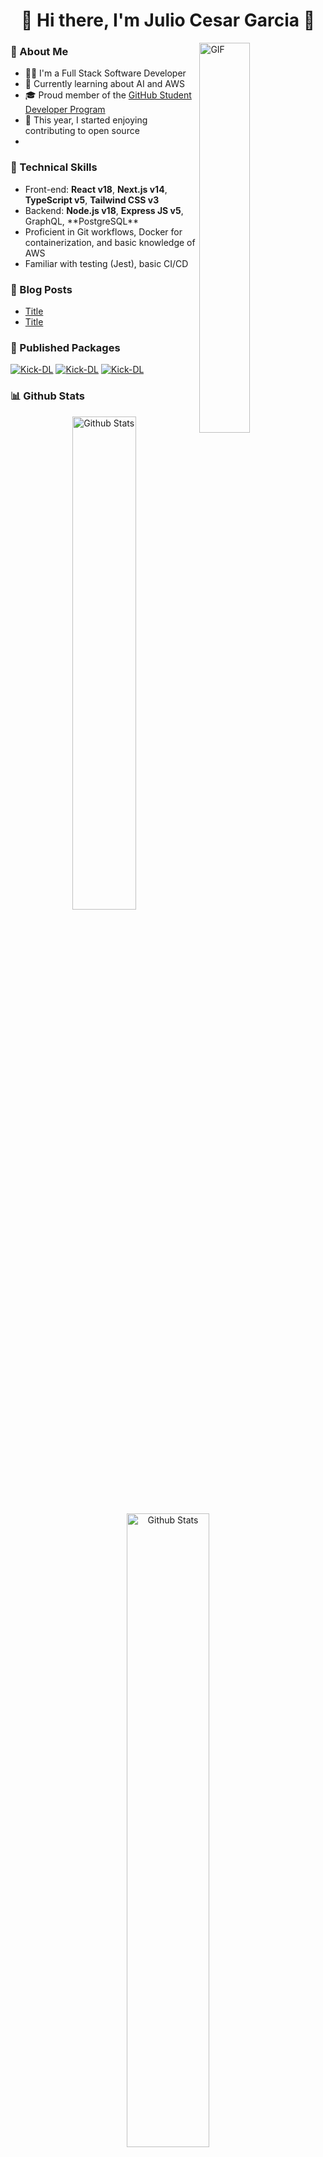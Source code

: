 <div align="center">
    <h1>👋 Hi there, I'm Julio Cesar Garcia 🤠</h1>
</div>

<img align="right" height="auto" width="40%" alt="GIF" src="https://media.giphy.com/media/vWst8QUOKAot6MHEZe/giphy.gif"/>

<h3>💖 About Me</h3>

<ul>
    <li>👨‍💻 I'm a Full Stack Software Developer</li>
    <li>🌱 Currently learning about AI and AWS</li>
    <li>🎓 Proud member of the <a target="_blank" href="https://education.github.com/pack">GitHub Student Developer Program</a></li>
    <li>🎨 This year, I started enjoying contributing to open source</li>
    <li></li>
</ul>

<h3>🌟 Technical Skills</h3>

<ul>
    <li>Front-end: <b>React v18</b>, <b>Next.js v14</b>, <b>TypeScript v5</b>, <b>Tailwind CSS v3</b></li>
    <li>Backend: <b>Node.js v18</b>, <b>Express JS v5</b>,  GraphQL,  **PostgreSQL** </li>
    <li> Proficient in Git workflows, Docker for containerization, and basic knowledge of AWS </li>
    <li>Familiar with testing (Jest),  basic CI/CD</li>
</ul>

<h3>📝 Blog Posts</h3>

- [Title](https://)
- [Title](https://)

<h3>🚀 Published Packages</h3>

[![Kick-DL](https://img.shields.io/badge/Npm:_Kick--DL-500_downloads-44AF1F?style=for-the-badge&logo=npm&logoColor=white&labelColor=black)](https://www.npmjs.com/package/kick-dl)
[![Kick-DL](https://img.shields.io/badge/Npm:_Crypi-300_Downloads-12ACF3?style=for-the-badge&logo=npm&logoColor=white&labelColor=black)](https://www.npmjs.com/package/crypi)
[![Kick-DL](https://img.shields.io/badge/Npm:_Twitch--Rank-530_Downloads-8862cf?style=for-the-badge&logo=npm&logoColor=white&labelColor=black)](https://www.npmjs.com/package/twitch-rank)

<h3>📊 Github Stats</h3>

<div align="center" width="100%">
    <img width="45%" src="https://github-readme-stats.vercel.app/api/top-langs?username=juliogarciape&show_icons=true&locale=en&theme=radical&layout=compact&hide_title=true" alt="Github Stats"/>
    <img width="51%" src="https://github-readme-streak-stats.herokuapp.com/?user=juliogarciape&theme=radical" alt="Github Stats"/>
    <img width="55%" src="https://github-readme-stats.vercel.app/api?username=juliogarciape&show=prs_merged_percentage&hide=contribs&show_icons=true&theme=radical&locale=en&border_radius=0&include_all_commits=true&line_height=30" alt="Github Stats"/>
</div>

<h3>🌏 Contact Me</h3>

[![WebSite](https://img.shields.io/badge/WebSite-juliogarciape.live-39E09B?style=for-the-badge&logo=firefox&logoColor=white&labelColor=101010)](https://juliogarciape.live)
[![Gmail](https://img.shields.io/badge/Gmail-Personal-D14836?style=for-the-badge&logo=Gmail&logoColor=white&labelColor=101010)]()
[![Whatsapp](https://img.shields.io/badge/Whatsapp-Personal-25D366?style=for-the-badge&logo=Whatsapp&logoColor=white&labelColor=101010)]()
[![LinkedIn](https://img.shields.io/badge/LinkedIn-Julio_Garcia-0077B5?style=for-the-badge&logo=linkedin&logoColor=white&labelColor=101010)](https://www.linkedin.com/in/juliogarciape)
[![Resume](https://img.shields.io/badge/Resume-Julio_Garcia-39E09B?style=for-the-badge&logo=Linktree&logoColor=white&labelColor=101010)]()
[![Discord](https://img.shields.io/badge/Discord-juliogarciape-5865F2?style=for-the-badge&logo=Discord&logoColor=white&labelColor=101010)]()
[![Slack](https://img.shields.io/badge/Slack-juliogarciape-5865F2?style=for-the-badge&logo=Slack&logoColor=white&labelColor=101010)]()
[![Github](https://img.shields.io/badge/Github-Secondary-FF4500?style=for-the-badge&logo=github&logoColor=white&labelColor=101010)]()
[![X](https://img.shields.io/badge/Twitter-juliogarciape-1DA1F2?style=for-the-badge&logo=x&logoColor=white&labelColor=101010)](https://x.com/juliogarciape_)
[![Medium](https://img.shields.io/badge/Medium-juliogarciape-FF4500?style=for-the-badge&logo=medium&logoColor=white&labelColor=101010)]()
[![Dev.to](https://img.shields.io/badge/Dev.to-juliogarciape-1DA1F2?style=for-the-badge&logo=dev.to&logoColor=white&labelColor=101010)]()
[![Reddit](https://img.shields.io/badge/Reddit-juliogarciape-FF4500?style=for-the-badge&logo=reddit&logoColor=white&labelColor=101010)]()
[![Notion](https://img.shields.io/badge/Notion-juliogarciape-5865F2?style=for-the-badge&logo=Notion&logoColor=white&labelColor=101010)]()
[![Paypal](https://img.shields.io/badge/Paypal-juliogarciape-5865F2?style=for-the-badge&logo=Paypal&logoColor=white&labelColor=101010)]()

